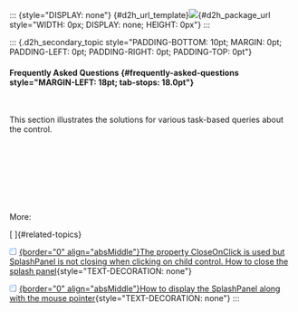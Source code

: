 ::: {style="DISPLAY: none"}
[](ms-xhelp:///?Id=d2h_url_template){#d2h_url_template}![](!package_url!){#d2h_package_url style="WIDTH: 0px; DISPLAY: none; HEIGHT: 0px"}
:::

::: {.d2h_secondary_topic style="PADDING-BOTTOM: 10pt; MARGIN: 0pt; PADDING-LEFT: 0pt; PADDING-RIGHT: 0pt; PADDING-TOP: 0pt"}
#### Frequently Asked Questions {#frequently-asked-questions style="MARGIN-LEFT: 18pt; tab-stops: 18.0pt"}

 

This section illustrates the solutions for various task-based queries about the control.

 

 

 

 

More:

[ ]{#related-topics}

[![](button.gif){border="0" align="absMiddle"}The property CloseOnClick is used but SplashPanel is not closing when clicking on child control. How to close the splash panel](ms-xhelp:///?Id=7f7e4a84-2174-4a58-b035-c7889568ecd9){style="TEXT-DECORATION: none"}

[![](button.gif){border="0" align="absMiddle"}How to display the SplashPanel along with the mouse pointer](ms-xhelp:///?Id=ae9d7ebb-e208-4a82-a7cf-f47ec558bb19){style="TEXT-DECORATION: none"}
:::
